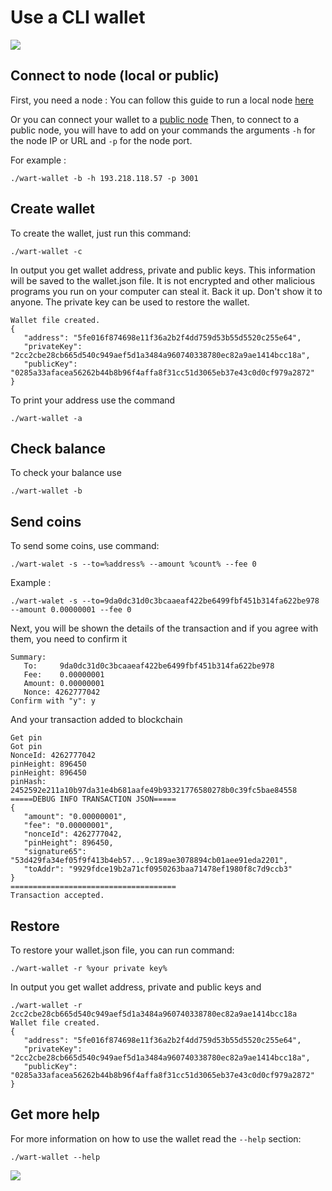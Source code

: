 # Use a CLI wallet

![](/img/get-started/10-wallet.png)

## Connect to node (local or public)

First, you need a node :
You can follow this guide to run a local node [here](/docs/blob/master/Guides/node.md)

Or you can connect your wallet to a [public node](https://github.com/warthog-network/public-nodes)
Then, to connect to a public node, you will have to add on your commands the arguments `-h` for the node IP or URL and `-p` for the node port.

For example :
```
./wart-wallet -b -h 193.218.118.57 -p 3001
```

## Create wallet

To create the wallet, just run this command:
```
./wart-wallet -c
```
In output you get wallet address, private and public keys. This information will be saved to the wallet.json file. It is not encrypted and other malicious programs you run on your computer can steal it. Back it up. Don't show it to anyone. The private key can be used to restore the wallet.
```
Wallet file created.
{
   "address": "5fe016f874698e11f36a2b2f4dd759d53b55d5520c255e64",
   "privateKey": "2cc2cbe28cb665d540c949aef5d1a3484a960740338780ec82a9ae1414bcc18a",
   "publicKey": "0285a33afacea56262b44b8b96f4affa8f31cc51d3065eb37e43c0d0cf979a2872"
}
```

To print your address use the command 
```
./wart-wallet -a
```
## Check balance

To check your balance use
```
./wart-wallet -b
```
## Send coins

To send some coins, use command:
```
./wart-walet -s --to=%address% --amount %count% --fee 0
```
Example :
```
./wart-walet -s --to=9da0dc31d0c3bcaaeaf422be6499fbf451b314fa622be978 --amount 0.00000001 --fee 0
```
Next, you will be shown the details of the transaction and if you agree with them, you need to confirm it
```
Summary:
   To:     9da0dc31d0c3bcaaeaf422be6499fbf451b314fa622be978
   Fee:    0.00000001
   Amount: 0.00000001
   Nonce: 4262777042
Confirm with "y": y
```
And your transaction added to blockchain
```
Get pin
Got pin
NonceId: 4262777042
pinHeight: 896450
pinHeight: 896450
pinHash: 2452592e211a10b97da31e4b681aafe49b93321776580278b0c39fc5bae84558
=====DEBUG INFO TRANSACTION JSON=====
{
   "amount": "0.00000001",
   "fee": "0.00000001",
   "nonceId": 4262777042,
   "pinHeight": 896450,
   "signature65": "53d429fa34ef05f9f413b4eb57...9c189ae3078894cb01aee91eda2201",
   "toAddr": "9929fdce19b2a71cf0950263baa71478ef1980f8c7d9ccb3"
}
=====================================
Transaction accepted.
```
## Restore

To restore your wallet.json file, you can run command:
```
./wart-wallet -r %your private key%
```
In output you get wallet address, private and public keys and
```
./wart-wallet -r 2cc2cbe28cb665d540c949aef5d1a3484a960740338780ec82a9ae1414bcc18a
Wallet file created.
{
   "address": "5fe016f874698e11f36a2b2f4dd759d53b55d5520c255e64",
   "privateKey": "2cc2cbe28cb665d540c949aef5d1a3484a960740338780ec82a9ae1414bcc18a",
   "publicKey": "0285a33afacea56262b44b8b96f4affa8f31cc51d3065eb37e43c0d0cf979a2872"
}
```

## Get more help

For more information on how to use the wallet read the `--help` section:
```
./wart-wallet --help
```
![](/img/get-started/11-wallet-help.png)
